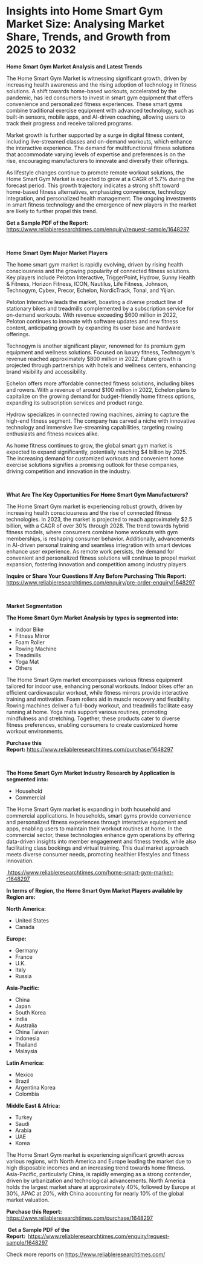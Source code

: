 <p><h1>Insights into Home Smart Gym Market Size: Analysing Market Share, Trends, and Growth from 2025 to 2032</h1></p><p><strong>Home Smart Gym Market Analysis and Latest Trends</strong></p>
<p><p>The Home Smart Gym Market is witnessing significant growth, driven by increasing health awareness and the rising adoption of technology in fitness solutions. A shift towards home-based workouts, accelerated by the pandemic, has led consumers to invest in smart gym equipment that offers convenience and personalized fitness experiences. These smart gyms combine traditional exercise equipment with advanced technology, such as built-in sensors, mobile apps, and AI-driven coaching, allowing users to track their progress and receive tailored programs.</p><p>Market growth is further supported by a surge in digital fitness content, including live-streamed classes and on-demand workouts, which enhance the interactive experience. The demand for multifunctional fitness solutions that accommodate varying levels of expertise and preferences is on the rise, encouraging manufacturers to innovate and diversify their offerings. </p><p>As lifestyle changes continue to promote remote workout solutions, the Home Smart Gym Market is expected to grow at a CAGR of 5.7% during the forecast period. This growth trajectory indicates a strong shift toward home-based fitness alternatives, emphasizing convenience, technology integration, and personalized health management. The ongoing investments in smart fitness technology and the emergence of new players in the market are likely to further propel this trend.</p></p>
<p><strong>Get a Sample PDF of the Report:&nbsp;</strong> <a href="https://www.reliableresearchtimes.com/enquiry/request-sample/1648297?utm_campaign=2267&utm_medium=2&utm_source=Github&utm_content=ia&utm_term=04042025&utm_id=home-smart-gym">https://www.reliableresearchtimes.com/enquiry/request-sample/1648297</a></p>
<p>&nbsp;</p>
<p><strong>Home Smart Gym Major Market Players</strong></p>
<p><p>The home smart gym market is rapidly evolving, driven by rising health consciousness and the growing popularity of connected fitness solutions. Key players include Peloton Interactive, TriggerPoint, Hydrow, Sunny Health & Fitness, Horizon Fitness, ICON, Nautilus, Life Fitness, Johnson, Technogym, Cybex, Precor, Echelon, NordicTrack, Tonal, and Yijian.</p><p>Peloton Interactive leads the market, boasting a diverse product line of stationary bikes and treadmills complemented by a subscription service for on-demand workouts. With revenue exceeding $600 million in 2022, Peloton continues to innovate with software updates and new fitness content, anticipating growth by expanding its user base and hardware offerings.</p><p>Technogym is another significant player, renowned for its premium gym equipment and wellness solutions. Focused on luxury fitness, Technogym's revenue reached approximately $800 million in 2022. Future growth is projected through partnerships with hotels and wellness centers, enhancing brand visibility and accessibility.</p><p>Echelon offers more affordable connected fitness solutions, including bikes and rowers. With a revenue of around $100 million in 2022, Echelon plans to capitalize on the growing demand for budget-friendly home fitness options, expanding its subscription services and product range.</p><p>Hydrow specializes in connected rowing machines, aiming to capture the high-end fitness segment. The company has carved a niche with innovative technology and immersive live-streaming capabilities, targeting rowing enthusiasts and fitness novices alike.</p><p>As home fitness continues to grow, the global smart gym market is expected to expand significantly, potentially reaching $4 billion by 2025. The increasing demand for customized workouts and convenient home exercise solutions signifies a promising outlook for these companies, driving competition and innovation in the industry.</p></p>
<p>&nbsp;</p>
<p><strong>What Are The Key Opportunities For Home Smart Gym Manufacturers?</strong></p>
<p><p>The Home Smart Gym market is experiencing robust growth, driven by increasing health consciousness and the rise of connected fitness technologies. In 2023, the market is projected to reach approximately $2.5 billion, with a CAGR of over 30% through 2028. The trend towards hybrid fitness models, where consumers combine home workouts with gym memberships, is reshaping consumer behavior. Additionally, advancements in AI-driven personal training and seamless integration with smart devices enhance user experience. As remote work persists, the demand for convenient and personalized fitness solutions will continue to propel market expansion, fostering innovation and competition among industry players.</p></p>
<p><strong>Inquire or Share Your Questions If Any Before Purchasing This Report:</strong> <a href="https://www.reliableresearchtimes.com/enquiry/pre-order-enquiry/1648297?utm_campaign=2267&utm_medium=2&utm_source=Github&utm_content=ia&utm_term=04042025&utm_id=home-smart-gym">https://www.reliableresearchtimes.com/enquiry/pre-order-enquiry/1648297</a></p>
<p>&nbsp;</p>
<p><strong>Market Segmentation</strong></p>
<p><strong>The Home Smart Gym Market Analysis by types is segmented into:</strong></p>
<p><ul><li>Indoor Bike</li><li>Fitness Mirror</li><li>Foam Roller</li><li>Rowing Machine</li><li>Treadmills</li><li>Yoga Mat</li><li>Others</li></ul></p>
<p><p>The Home Smart Gym market encompasses various fitness equipment tailored for indoor use, enhancing personal workouts. Indoor bikes offer an efficient cardiovascular workout, while fitness mirrors provide interactive training and motivation. Foam rollers aid in muscle recovery and flexibility. Rowing machines deliver a full-body workout, and treadmills facilitate easy running at home. Yoga mats support various routines, promoting mindfulness and stretching. Together, these products cater to diverse fitness preferences, enabling consumers to create customized home workout environments.</p></p>
<p><strong>Purchase this Report:&nbsp;</strong><a href="https://www.reliableresearchtimes.com/purchase/1648297?utm_campaign=2267&utm_medium=2&utm_source=Github&utm_content=ia&utm_term=04042025&utm_id=home-smart-gym">https://www.reliableresearchtimes.com/purchase/1648297</a></p>
<p>&nbsp;</p>
<p><strong>The Home Smart Gym Market Industry Research by Application is segmented into:</strong></p>
<p><ul><li>Household</li><li>Commercial</li></ul></p>
<p><p>The Home Smart Gym market is expanding in both household and commercial applications. In households, smart gyms provide convenience and personalized fitness experiences through interactive equipment and apps, enabling users to maintain their workout routines at home. In the commercial sector, these technologies enhance gym operations by offering data-driven insights into member engagement and fitness trends, while also facilitating class bookings and virtual training. This dual market approach meets diverse consumer needs, promoting healthier lifestyles and fitness innovation.</p></p>
<p><a href="https://www.reliableresearchtimes.com/home-smart-gym-market-r1648297?utm_campaign=2267&utm_medium=2&utm_source=Github&utm_content=ia&utm_term=04042025&utm_id=home-smart-gym">&nbsp;https://www.reliableresearchtimes.com/home-smart-gym-market-r1648297</a></p>
<p><strong>In terms of Region, the Home Smart Gym Market Players available by Region are:</strong></p>
<p>
    <p> <strong> North America: </strong>
        <ul>
            <li>United States</li>
            <li>Canada</li>
        </ul>
        </p> 
    <p> <strong> Europe: </strong>
        <ul>
            <li>Germany</li>
            <li>France</li>
            <li>U.K.</li>
            <li>Italy</li>
            <li>Russia</li>
        </ul>
        </p> 
    <p> <strong> Asia-Pacific: </strong>
        <ul>
            <li>China</li>
            <li>Japan</li>
            <li>South Korea</li>
            <li>India</li>
            <li>Australia</li>
            <li>China Taiwan</li>
            <li>Indonesia</li>
            <li>Thailand</li>
            <li>Malaysia</li>
        </ul>
        </p> 
    <p> <strong> Latin America: </strong>
        <ul>
            <li>Mexico</li>
            <li>Brazil</li>
            <li>Argentina Korea</li>
            <li>Colombia</li>
        </ul>
        </p> 
    <p> <strong> Middle East & Africa: </strong>
        <ul>
            <li>Turkey</li>
            <li>Saudi</li>
            <li>Arabia</li>
            <li>UAE</li>
            <li>Korea</li>
        </ul>
    </p>
    </p>
<p><p>The Home Smart Gym market is experiencing significant growth across various regions, with North America and Europe leading the market due to high disposable incomes and an increasing trend towards home fitness. Asia-Pacific, particularly China, is rapidly emerging as a strong contender, driven by urbanization and technological advancements. North America holds the largest market share at approximately 40%, followed by Europe at 30%, APAC at 20%, with China accounting for nearly 10% of the global market valuation.</p></p>
<p><strong>Purchase this Report: </strong><a href="https://www.reliableresearchtimes.com/purchase/1648297?utm_campaign=2267&utm_medium=2&utm_source=Github&utm_content=ia&utm_term=04042025&utm_id=home-smart-gym">https://www.reliableresearchtimes.com/purchase/1648297</a></p>
<p>&nbsp;<strong>Get a Sample PDF of the Report:&nbsp;&nbsp;</strong><a href="https://www.reliableresearchtimes.com/enquiry/request-sample/1648297?utm_campaign=2267&utm_medium=2&utm_source=Github&utm_content=ia&utm_term=04042025&utm_id=home-smart-gym">https://www.reliableresearchtimes.com/enquiry/request-sample/1648297</a></p>
<p><strong></strong></p>
<p>Check more reports on <a href="https://www.reliableresearchtimes.com/?utm_campaign=2267&utm_medium=2&utm_source=Github&utm_content=ia&utm_term=04042025&utm_id=home-smart-gym">https://www.reliableresearchtimes.com/</a></p>